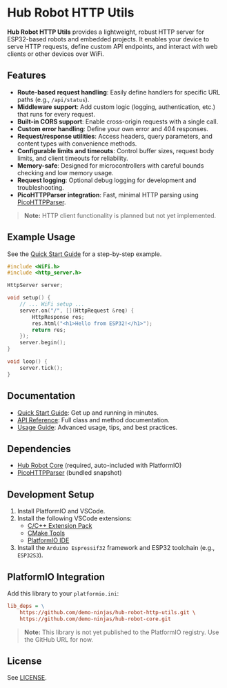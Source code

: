 
# Hub Robot HTTP Utils

**Hub Robot HTTP Utils** provides a lightweight, robust HTTP server for ESP32-based robots and embedded projects. It enables your device to serve HTTP requests, define custom API endpoints, and interact with web clients or other devices over WiFi.

## Features

- **Route-based request handling**: Easily define handlers for specific URL paths (e.g., `/api/status`).
- **Middleware support**: Add custom logic (logging, authentication, etc.) that runs for every request.
- **Built-in CORS support**: Enable cross-origin requests with a single call.
- **Custom error handling**: Define your own error and 404 responses.
- **Request/response utilities**: Access headers, query parameters, and content types with convenience methods.
- **Configurable limits and timeouts**: Control buffer sizes, request body limits, and client timeouts for reliability.
- **Memory-safe**: Designed for microcontrollers with careful bounds checking and low memory usage.
- **Request logging**: Optional debug logging for development and troubleshooting.
- **PicoHTTPParser integration**: Fast, minimal HTTP parsing using [PicoHTTPParser](https://github.com/h2o/picohttpparser).

> **Note:** HTTP client functionality is planned but not yet implemented.

## Example Usage

See the [Quick Start Guide](docs/QUICKSTART.md) for a step-by-step example.

```cpp
#include <WiFi.h>
#include <http_server.h>

HttpServer server;

void setup() {
	// ... WiFi setup ...
	server.on("/", [](HttpRequest &req) {
		HttpResponse res;
		res.html("<h1>Hello from ESP32!</h1>");
		return res;
	});
	server.begin();
}

void loop() {
	server.tick();
}
```

## Documentation

- [Quick Start Guide](docs/QUICKSTART.md): Get up and running in minutes.
- [API Reference](docs/API_REFERENCE.md): Full class and method documentation.
- [Usage Guide](docs/USAGE_GUIDE.md): Advanced usage, tips, and best practices.

## Dependencies

- [Hub Robot Core](https://github.com/demo-ninjas/hub-robot-core) (required, auto-included with PlatformIO)
- [PicoHTTPParser](https://github.com/h2o/picohttpparser) (bundled snapshot)

## Development Setup

1. Install PlatformIO and VSCode.
2. Install the following VSCode extensions:
   - [C/C++ Extension Pack](https://marketplace.visualstudio.com/items?itemName=ms-vscode.cpptools-extension-pack)
   - [CMake Tools](https://marketplace.visualstudio.com/items?itemName=ms-vscode.cmake-tools)
   - [PlatformIO IDE](https://marketplace.visualstudio.com/items?itemName=platformio.platformio-ide)
3. Install the `Arduino Espressif32` framework and ESP32 toolchain (e.g., `ESP32S3`).

## PlatformIO Integration

Add this library to your `platformio.ini`:

```ini
lib_deps = \
	https://github.com/demo-ninjas/hub-robot-http-utils.git \
	https://github.com/demo-ninjas/hub-robot-core.git
```

> **Note:** This library is not yet published to the PlatformIO registry. Use the GitHub URL for now.

## License

See [LICENSE](LICENSE).

